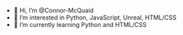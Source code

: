 - 👋 Hi, I’m @Connor-McQuaid
- 👀 I’m interested in Python, JavaScript, Unreal, HTML/CSS
- 🌱 I’m currently learning Python and HTML/CSS

<!---
Connor-McQuaid/Connor-McQuaid is a ✨ special ✨ repository because its `README.md` (this file) appears on your GitHub profile.
You can click the Preview link to take a look at your changes.
--->

